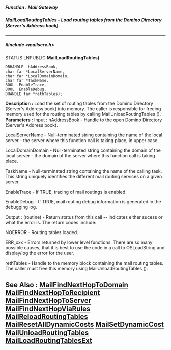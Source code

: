 ##### Function : Mail Gateway
##### MailLoadRoutingTables - Load routing tables from the Domino Directory (Server's Address book).
---
##### #include <mailserv.h>
STATUS LNPUBLIC **MailLoadRoutingTables(**

	DBHANDLE  hAddressBook,
	char far *LocalServerName,
	char far *LocalDomainDomain,
	char far *TaskName,
	BOOL  EnableTrace,
	BOOL  EnableDebug,
	DHANDLE far *rethTables);
**Description :**
Load the set of routing tables from the Domino Directory (Server's Address 
book) into memory.  The caller is responsible for freeing memory used for the 
routing tables by calling MailUnloadRoutingTables ().
**Parameters :**
Input :
hAddressBook  -  Handle to the open Domino Directory (Server's Address book).

LocalServerName  -  Null-terminated string containing the name of the local server - the server where this function call is taking place, in upper case.

LocalDomainDomain  -  Null-terminated string containing the domain of the local server - the domain of the server where this function call is taking place.

TaskName  -  Null-terminated string containing the name of the calling task.  This string uniquely identifies the different mail routing services on a given server.

EnableTrace  -  If TRUE, tracing of mail routings is enabled.

EnableDebug  -  If TRUE, mail routing debug information is generated in the debugging log.

Output :
(routine)  -  Return status from this call -- indicates either sucess or what the error is. The return codes include:

NOERROR - Routing tables loaded.

ERR_xxx - Errors returned by lower level functions.  There are so many possible causes, that it is best to use the code in a call to OSLoadString and display/log the error for the user. 


rethTables  -  Handle to the memory block containing the mail routing tables.  The caller must free this memory using MailUnloadRoutingTables ().

**See Also :**
[MailFindNextHopToDomain](D:/md_files/MailFindNextHopToDomain.md)
[MailFindNextHopToRecipient](D:/md_files/MailFindNextHopToRecipient.md)
[MailFindNextHopToServer](D:/md_files/MailFindNextHopToServer.md)
[MailFindNextHopViaRules](D:/md_files/MailFindNextHopViaRules.md)
[MailReloadRoutingTables](D:/md_files/MailReloadRoutingTables.md)
[MailResetAllDynamicCosts](D:/md_files/MailResetAllDynamicCosts.md)
[MailSetDynamicCost](D:/md_files/MailSetDynamicCost.md)
[MailUnloadRoutingTables](D:/md_files/MailUnloadRoutingTables.md)
[MailLoadRoutingTablesExt](D:/md_files/MailLoadRoutingTablesExt.md)
---
